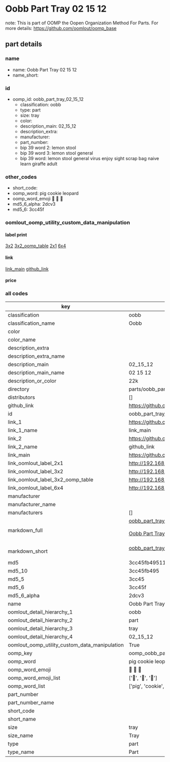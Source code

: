 # Oobb Part Tray 02 15 12  

note: This is part of OOMP the Oopen Organization Method For Parts. For more details: https://github.com/oomlout/oomp_base

##  part details





### name
* name: Oobb Part Tray 02 15 12
* name_short: 
### id
* oomp_id: oobb_part_tray_02_15_12
  * classification: oobb
  * type: part
  * size: tray
  * color: 
  * description_main: 02_15_12
  * description_extra: 
  * manufacturer: 
  * part_number: 
  * bip 39 word 2: lemon stool
  * bip 39 word 3: lemon stool general
  * bip 39 word: lemon stool general virus enjoy sight scrap bag naive learn giraffe adult

### other_codes
* short_code: 
* oomp_word: pig cookie leopard
* oomp_word_emoji :pig: :cookie: :leopard:
* md5_6_alpha: 2dcv3
* md5_6: 3cc45f






### oomlout_oomp_utility_custom_data_manipulation
#### label print
[3x2](http://192.168.1.245:1112/?label=oomp%202dcv3)
[3x2_oomp_table](http://192.168.1.107:1112/?label=oomp%202dcv3)
[2x1](http://192.168.1.242:1112/?label=oomp%202dcv3)
[6x4](http://192.168.1.55:1112/?label=oomp%202dcv3)    

#### link

[link_main](https://github.com/oomlout/oomlout_oomp_current_version_messy/tree/main/parts/oobb_part_tray_02_15_12) [github_link](https://github.com/oomlout/oomlout_oomp_part_src/tree/main/parts/oobb_part_tray_02_15_12)                             

#### price







### all codes 
| key | value |  
| --- | --- |  
| classification | oobb |  
| classification_name | Oobb |  
| color |  |  
| color_name |  |  
| description_extra |  |  
| description_extra_name |  |  
| description_main | 02_15_12 |  
| description_main_name | 02 15 12 |  
| description_or_color | 22k |  
| directory | parts/oobb_part_tray_02_15_12 |  
| distributors | [] |  
| github_link | https://github.com/oomlout/oomlout_oomp_part_src/tree/main/parts/oobb_part_tray_02_15_12 |  
| id | oobb_part_tray_02_15_12 |  
| link_1 | https://github.com/oomlout/oomlout_oomp_current_version_messy/tree/main/parts/oobb_part_tray_02_15_12 |  
| link_1_name | link_main |  
| link_2 | https://github.com/oomlout/oomlout_oomp_part_src/tree/main/parts/oobb_part_tray_02_15_12 |  
| link_2_name | github_link |  
| link_main | https://github.com/oomlout/oomlout_oomp_current_version_messy/tree/main/parts/oobb_part_tray_02_15_12 |  
| link_oomlout_label_2x1 | http://192.168.1.242:1112/?label=oomp%202dcv3 |  
| link_oomlout_label_3x2 | http://192.168.1.245:1112/?label=oomp%202dcv3 |  
| link_oomlout_label_3x2_oomp_table | http://192.168.1.107:1112/?label=oomp%202dcv3 |  
| link_oomlout_label_6x4 | http://192.168.1.55:1112/?label=oomp%202dcv3 |  
| manufacturer |  |  
| manufacturer_name |  |  
| manufacturers | [] |  
| markdown_full | [oobb_part_tray_02_15_12](https://github.com/oomlout/oomlout_oomp_current_version_messy/tree/main/parts/oobb_part_tray_02_15_12)<br>[](https://github.com/oomlout/oomlout_oomp_current_version_messy/tree/main/parts/oobb_part_tray_02_15_12)<br>[Oobb Part Tray 02 15 12](https://github.com/oomlout/oomlout_oomp_current_version_messy/tree/main/parts/oobb_part_tray_02_15_12)<br><br> |  
| markdown_short | [oobb_part_tray_02_15_12](https://github.com/oomlout/oomlout_oomp_current_version_messy/tree/main/parts/oobb_part_tray_02_15_12)<br><br> |  
| md5 | 3cc45fb49511982f20a55f48c1b59bfe |  
| md5_10 | 3cc45fb495 |  
| md5_5 | 3cc45 |  
| md5_6 | 3cc45f |  
| md5_6_alpha | 2dcv3 |  
| name | Oobb Part Tray 02 15 12 |  
| oomlout_detail_hierarchy_1 | oobb |  
| oomlout_detail_hierarchy_2 | part |  
| oomlout_detail_hierarchy_3 | tray |  
| oomlout_detail_hierarchy_4 | 02_15_12 |  
| oomlout_oomp_utility_custom_data_manipulation | True |  
| oomp_key | oomp_oobb_part_tray_02_15_12 |  
| oomp_word | pig cookie leopard |  
| oomp_word_emoji | :pig: :cookie: :leopard: |  
| oomp_word_emoji_list | [':pig:', ':cookie:', ':leopard:'] |  
| oomp_word_list | ['pig', 'cookie', 'leopard'] |  
| part_number |  |  
| part_number_name |  |  
| short_code |  |  
| short_name |  |  
| size | tray |  
| size_name | Tray |  
| type | part |  
| type_name | Part |  
